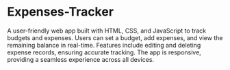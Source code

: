 # Expenses-Tracker
A user-friendly web app built with HTML, CSS, and JavaScript to track budgets and expenses. Users can set a budget, add expenses, and view the remaining balance in real-time. Features include editing and deleting expense records, ensuring accurate tracking. The app is responsive, providing a seamless experience across all devices.
